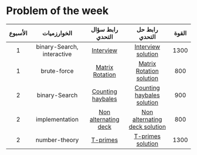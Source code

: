# Problem of the week

|         الأسبوع   |  الخوارزميات          |                     رابط سؤال التحدي   |                رابط حل التحدي   | القوة	    | 
|:------------------------:|:----------------------------------:|:----------------------:|:----------------------:|:---------------------:|
|       1             |     binary-Search, interactive   	  | [Interview](https://codeforces.com/contest/1807/problem/E)                                               		 		| [Interview solution](https://github.com/SCPComunity/Problem-of-the-week-solution/tree/main/week1/Interview)                     				 		|							1300							            |
|      1         |  brute-force         | [Matrix Rotation](https://codeforces.com/contest/1772/problem/B)                                                      		 		| [Matrix Rotation solution](https://github.com/SCPComunity/Problem-of-the-week-solution/tree/main/week1/Matrix%20Rotation)                           				 		| 	 							800				   |
|      2         |  binary-Search	         | [Counting haybales](http://www.usaco.org/index.php?page=viewproblem2&cpid=666)                                                      		 		| [Counting haybales solution](https://github.com/SCPComunity/Problem-of-the-week-solution/tree/main/week2/Counting%20haybales)                           				 		| 	 							900				   |
|      2         |  implementation	         | [Non alternating deck](https://codeforces.com/contest/1786/problem/A1)                                                      		 		| [Non alternating deck solution](https://github.com/SCPComunity/Problem-of-the-week-solution/tree/main/week2/Non%20alternating%20deck)                           				 		| 	 							800				   |
|      2         |  number-theory         | [T-primes](https://codeforces.com/problemset/problem/230/B)                                                      		 		| [T-primes solution](https://github.com/SCPComunity/Problem-of-the-week-solution/tree/main/week2/T-prime)                           				 		| 	 							1300				   |
 
